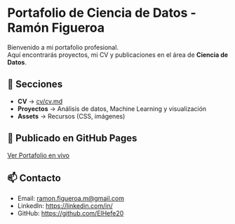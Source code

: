 # Portafolio de Ciencia de Datos - Ramón Figueroa

Bienvenido a mi portafolio profesional.  
Aquí encontrarás proyectos, mi CV y publicaciones en el área de **Ciencia de Datos**.

## 📂 Secciones
- **CV** → [cv/cv.md](cv/cv.md)
- **Proyectos** → Análisis de datos, Machine Learning y visualización
- **Assets** → Recursos (CSS, imágenes)

## 🚀 Publicado en GitHub Pages
[Ver Portafolio en vivo](https://github.com/ElHefe20/Portafolio_RFM/)

## 📫 Contacto
- Email: ramon.figueroa.m@gmail.com
- LinkedIn: https://linkedin.com/in/ 
- GitHub: https://github.com/ElHefe20
 